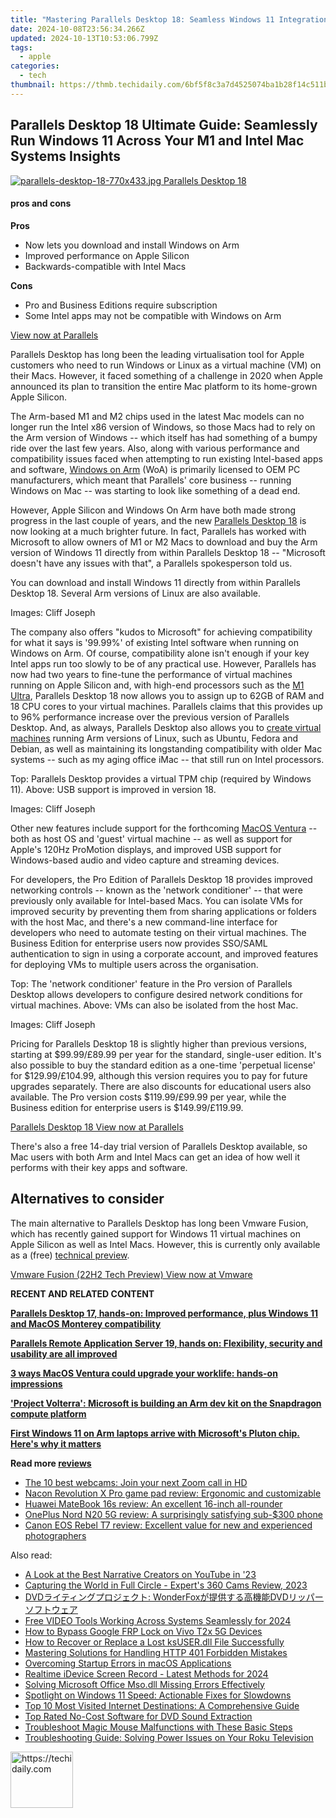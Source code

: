 ```yaml
---
title: "Mastering Parallels Desktop 18: Seamless Windows 11 Integration for Your M1 and Intel Mac - Expert Tutorial"
date: 2024-10-08T23:56:34.266Z
updated: 2024-10-13T10:53:06.799Z
tags:
  - apple
categories:
  - tech
thumbnail: https://thmb.techidaily.com/6bf5f8c3a7d4525074ba1b28f14c511bc7c37f5e8a7742b128774ee55042b67a.jpg
---
```


## Parallels Desktop 18 Ultimate Guide: Seamlessly Run Windows 11 Across Your M1 and Intel Mac Systems  Insights

[![parallels-desktop-18-770x433.jpg](https://www.zdnet.com/a/img/2022/08/09/c1e5f734-6761-4b91-8014-7749f0e801f3/parallels-desktop-18-770x433.jpg) Parallels Desktop 18](https://www.anrdoezrs.net/links/9041660/type/dlg/sid/zd-%5F%5FCOM%5FCLICK%5FID%5F%5F-dtp/https://www.parallels.com/products/desktop/) 

#### pros and cons

**Pros** 
* Now lets you download and install Windows on Arm
* Improved performance on Apple Silicon
* Backwards-compatible with Intel Macs

**Cons** 
* Pro and Business Editions require subscription
* Some Intel apps may not be compatible with Windows on Arm

[View now at Parallels](https://www.anrdoezrs.net/links/9041660/type/dlg/sid/zd-%5F%5FCOM%5FCLICK%5FID%5F%5F-dtp/https://www.parallels.com/products/desktop/)

Parallels Desktop has long been the leading virtualisation tool for Apple customers who need to run Windows or Linux as a virtual machine (VM) on their Macs. However, it faced something of a challenge in 2020 when Apple announced its plan to transition the entire Mac platform to its home-grown Apple Silicon. 

The Arm-based M1 and M2 chips used in the latest Mac models can no longer run the Intel x86 version of Windows, so those Macs had to rely on the Arm version of Windows -- which itself has had something of a bumpy ride over the last few years. Also, along with various performance and compatibility issues faced when attempting to run existing Intel-based apps and software, [Windows on Arm](https://docs.microsoft.com/en-us/windows/arm/overview) (WoA) is primarily licensed to OEM PC manufacturers, which meant that Parallels' core business -- running Windows on Mac -- was starting to look like something of a dead end. 

However, Apple Silicon and Windows On Arm have both made strong progress in the last couple of years, and the new [Parallels Desktop 18](https://www.parallels.com/products/desktop/) is now looking at a much brighter future. In fact, Parallels has worked with Microsoft to allow owners of M1 or M2 Macs to download and buy the Arm version of Windows 11 directly from within Parallels Desktop 18 -- "Microsoft doesn't have any issues with that", a Parallels spokesperson told us. 

You can download and install Windows 11 directly from within Parallels Desktop 18\. Several Arm versions of Linux are also available.

Images: Cliff Joseph

The company also offers "kudos to Microsoft" for achieving compatibility for what it says is '99.99%' of existing Intel software when running on Windows on Arm. Of course, compatibility alone isn't enough if your key Intel apps run too slowly to be of any practical use. However, Parallels has now had two years to fine-tune the performance of virtual machines running on Apple Silicon and, with high-end processors such as the [M1 Ultra](https://www.apple.com/uk/newsroom/2022/03/apple-unveils-m1-ultra-the-worlds-most-powerful-chip-for-a-personal-computer/), Parallels Desktop 18 now allows you to assign up to 62GB of RAM and 18 CPU cores to your virtual machines. Parallels claims that this provides up to 96% performance increase over the previous version of Parallels Desktop. And, as always, Parallels Desktop also allows you to [create virtual machines](https://www.parallels.com/uk/products/desktop/resources/) running Arm versions of Linux, such as Ubuntu, Fedora and Debian, as well as maintaining its longstanding compatibility with older Mac systems -- such as my aging office iMac -- that still run on Intel processors. 

Top: Parallels Desktop provides a virtual TPM chip (required by Windows 11). Above: USB support is improved in version 18.

Images: Cliff Joseph

Other new features include support for the forthcoming [MacOS Ventura](https://www.zdnet.com/article/3-ways-macos-ventura-could-upgrade-your-worklife-hands-on-impressions/) \-- both as host OS and 'guest' virtual machine -- as well as support for Apple's 120Hz ProMotion displays, and improved USB support for Windows-based audio and video capture and streaming devices. 

For developers, the Pro Edition of Parallels Desktop 18 provides improved networking controls -- known as the 'network conditioner' -- that were previously only available for Intel-based Macs. You can isolate VMs for improved security by preventing them from sharing applications or folders with the host Mac, and there's a new command-line interface for developers who need to automate testing on their virtual machines. The Business Edition for enterprise users now provides SSO/SAML authentication to sign in using a corporate account, and improved features for deploying VMs to multiple users across the organisation. 

Top: The 'network conditioner' feature in the Pro version of Parallels Desktop allows developers to configure desired network conditions for virtual machines. Above: VMs can also be isolated from the host Mac.

Images: Cliff Joseph

Pricing for Parallels Desktop 18 is slightly higher than previous versions, starting at $99.99/£89.99 per year for the standard, single-user edition. It's also possible to buy the standard edition as a one-time 'perpetual license' for $129.99/£104.99, although this version requires you to pay for future upgrades separately. There are also discounts for educational users also available. The Pro version costs $119.99/£99.99 per year, while the Business edition for enterprise users is $149.99/£119.99\. 

[Parallels Desktop 18 View now at Parallels](https://www.anrdoezrs.net/links/9041660/type/dlg/sid/zd-%5F%5FCOM%5FCLICK%5FID%5F%5F-dtp/https://www.parallels.com/products/desktop/)

There's also a free 14-day trial version of Parallels Desktop available, so Mac users with both Arm and Intel Macs can get an idea of how well it performs with their key apps and software. 

##  Alternatives to consider

The main alternative to Parallels Desktop has long been Vmware Fusion, which has recently gained support for Windows 11 virtual machines on Apple Silicon as well as Intel Macs. However, this is currently only available as a (free) [technical preview](https://customerconnect.vmware.com/downloads/get-download?downloadGroup=FUS-PUBTP-22H2).

[Vmware Fusion (22H2 Tech Preview) View now at Vmware](https://imp.i263671.net/c/159047/811250/11461?&sharedId=zdnet&u=https%3A%2F%2Fblogs.vmware.com%2Fteamfusion%2F2022%2F07%2Fjust-released-vmware-fusion-22h2-tech-preview.html&subId1=zd-%5F%5FCOM%5FCLICK%5FID%5F%5F-dtp)

**RECENT AND RELATED CONTENT**

**[Parallels Desktop 17, hands-on: Improved performance, plus Windows 11 and MacOS Monterey compatibility](https://www.zdnet.com/product/parallels-desktop-17/)**

**[Parallels Remote Application Server 19, hands on: Flexibility, security and usability are all improved](https://www.zdnet.com/article/parallels-remote-application-server-19-hands-on/)**

**[3 ways MacOS Ventura could upgrade your worklife: hands-on impressions](https://www.zdnet.com/article/3-ways-macos-ventura-could-upgrade-your-worklife-hands-on-impressions/)**

**['Project Volterra': Microsoft is building an Arm dev kit on the Snapdragon compute platform](https://www.zdnet.com/article/project-volterra-microsoft-is-building-an-arm-dev-kit-on-the-snapdragon-compute-platform/)**

[**First Windows 11 on Arm laptops arrive with Microsoft's Pluton chip. Here's why it matters**](https://www.zdnet.com/article/first-windows-11-on-arm-laptops-arrive-with-microsofts-pluton-chip-heres-why-it-matters/)

**Read more [reviews](https://www.zdnet.com/reviews/)**

* [The 10 best webcams: Join your next Zoom call in HD](https://www.zdnet.com/article/best-webcam/)
* [Nacon Revolution X Pro game pad review: Ergonomic and customizable](https://www.zdnet.com/home-and-office/home-entertainment/nacon-revolution-x-pro-game-pad-review/)
* [Huawei MateBook 16s review: An excellent 16-inch all-rounder](https://www.zdnet.com/article/huawei-matebook-16s-review/)
* [OnePlus Nord N20 5G review: A surprisingly satisfying sub-$300 phone](https://www.zdnet.com/article/oneplus-nord-n20-5g-review/)
* [Canon EOS Rebel T7 review: Excellent value for new and experienced photographers](https://www.zdnet.com/article/canon-eos-rebel-t7-review/)

<ins class="adsbygoogle"
     style="display:block"
     data-ad-format="autorelaxed"
     data-ad-client="ca-pub-7571918770474297"
     data-ad-slot="1223367746"></ins>

<ins class="adsbygoogle"
     style="display:block"
     data-ad-client="ca-pub-7571918770474297"
     data-ad-slot="8358498916"
     data-ad-format="auto"
     data-full-width-responsive="true"></ins>

<span class="atpl-alsoreadstyle">Also read:</span>
<div><ul>
<li><a href="https://fox-hovers.techidaily.com/a-look-at-the-best-narrative-creators-on-youtube-in-23/"><u>A Look at the Best Narrative Creators on YouTube in '23</u></a></li>
<li><a href="https://extra-information.techidaily.com/capturing-the-world-in-full-circle-experts-360-cams-review-2023/"><u>Capturing the World in Full Circle - Expert's 360 Cams Review, 2023</u></a></li>
<li><a href="https://win-dash.techidaily.com/dvd-wonderfoxdvd/"><u>DVDライティングプロジェクト: WonderFoxが提供する高機能DVDリッパーソフトウェア</u></a></li>
<li><a href="https://article-knowledge.techidaily.com/free-video-tools-working-across-systems-seamlessly-for-2024/"><u>Free VIDEO Tools Working Across Systems Seamlessly for 2024</u></a></li>
<li><a href="https://bypass-frp.techidaily.com/how-to-bypass-google-frp-lock-on-vivo-t2x-5g-devices-by-drfone-android/"><u>How to Bypass Google FRP Lock on Vivo T2x 5G Devices</u></a></li>
<li><a href="https://techno-recovery.techidaily.com/how-to-recover-or-replace-a-lost-ksuserdll-file-successfully/"><u>How to Recover or Replace a Lost ksUSER.dll File Successfully</u></a></li>
<li><a href="https://techno-recovery.techidaily.com/mastering-solutions-for-handling-http-401-forbidden-mistakes/"><u>Mastering Solutions for Handling HTTP 401 Forbidden Mistakes</u></a></li>
<li><a href="https://techno-recovery.techidaily.com/overcoming-startup-errors-in-macos-applications/"><u>Overcoming Startup Errors in macOS Applications</u></a></li>
<li><a href="https://remote-screen-capture.techidaily.com/realtime-idevice-screen-record-latest-methods-for-2024/"><u>Realtime iDevice Screen Record - Latest Methods for 2024</u></a></li>
<li><a href="https://techno-recovery.techidaily.com/solving-microsoft-office-msodll-missing-errors-effectively/"><u>Solving Microsoft Office Mso.dll Missing Errors Effectively</u></a></li>
<li><a href="https://win11.techidaily.com/spotlight-on-windows-11-speed-actionable-fixes-for-slowdowns/"><u>Spotlight on Windows 11 Speed: Actionable Fixes for Slowdowns</u></a></li>
<li><a href="https://techno-recovery.techidaily.com/top-10-most-visited-internet-destinations-a-comprehensive-guide/"><u>Top 10 Most Visited Internet Destinations: A Comprehensive Guide</u></a></li>
<li><a href="https://discover-hacks.techidaily.com/top-rated-no-cost-software-for-dvd-sound-extraction/"><u>Top Rated No-Cost Software for DVD Sound Extraction</u></a></li>
<li><a href="https://techno-recovery.techidaily.com/troubleshoot-magic-mouse-malfunctions-with-these-basic-steps/"><u>Troubleshoot Magic Mouse Malfunctions with These Basic Steps</u></a></li>
<li><a href="https://techno-recovery.techidaily.com/troubleshooting-guide-solving-power-issues-on-your-roku-television/"><u>Troubleshooting Guide: Solving Power Issues on Your Roku Television</u></a></li>
</ul></div>

<!-- affiliate ads begin -->
<a href="https://bluettius.sjv.io/c/5597632/2148619/17108" target="_top" id="2148619">
  <img src="//a.impactradius-go.com/display-ad/17108-2148619" border="0" alt="https://techidaily.com" width="100" height="90"/>
</a>
<img height="0" width="0" src="https://bluettius.sjv.io/i/5597632/2148619/17108" style="position:absolute;visibility:hidden;" border="0" />
<!-- affiliate ads end -->

